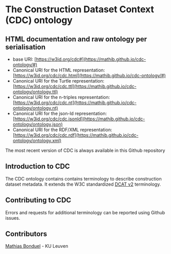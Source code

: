 # The Construction Dataset Context (CDC) ontology

## HTML documentation and raw ontology per serialisation

* base URI: [https://w3id.org/cdc#](https://mathib.github.io/cdc-ontology/#)
* Canonical URI for the HTML representation: [https://w3id.org/cdc/cdc.html](https://mathib.github.io/cdc-ontology/#)
* Canonical URI for the Turtle representation: [https://w3id.org/cdc/cdc.ttl](https://mathib.github.io/cdc-ontology/ontology.ttl)
* Canonical URI for the n-triples representation: [https://w3id.org/cdc/cdc.nt](https://mathib.github.io/cdc-ontology/ontology.nt)
* Canonical URI for the json-ld representation: [https://w3id.org/cdc/cdc.jsonld](https://mathib.github.io/cdc-ontology/ontology.json)
* Canonical URI for the RDF/XML representation: [https://w3id.org/cdc/cdc.rdf](https://mathib.github.io/cdc-ontology/ontology.xml)

The most recent version of CDC is always available in this Github repository

## Introduction to CDC

The CDC ontology contains contains terminology to describe construction dataset metadata. It extends the W3C standardized [DCAT v2](https://www.w3.org/TR/vocab-dcat-2/) terminology.

## Contributing to CDC

Errors and requests for additional terminology can be reported using Github issues.

## Contributors

[Mathias Bonduel](https://github.com/mathib) - KU Leuven